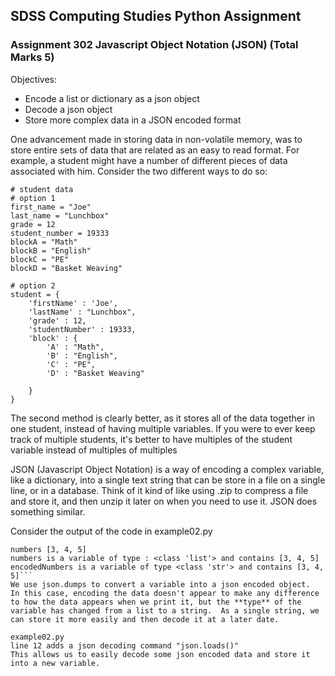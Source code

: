 ## SDSS Computing Studies Python Assignment
### Assignment 302 Javascript Object Notation (JSON) (Total Marks 5)

Objectives:
* Encode a list or dictionary as a json object
* Decode a json object
* Store more complex data in a JSON encoded format

One advancement made in storing data in non-volatile memory, was to store entire sets of data that are related as an easy to read format.  For example, a student might have a number of different pieces of data associated with him.  Consider the two different ways to do so:
```
# student data
# option 1
first_name = "Joe"
last_name = "Lunchbox"
grade = 12
student_number = 19333
blockA = "Math"
blockB = "English"
blockC = "PE"
blockD = "Basket Weaving"

# option 2
student = {
    'firstName' : 'Joe',
    'lastName' : "Lunchbox",
    'grade' : 12,
    'studentNumber' : 19333,
    'block' : {
        'A' : "Math",
        'B' : "English",
        'C' : "PE",
        'D' : "Basket Weaving"

    }
}
```

The second method is clearly better, as it stores all of the data together in one student, instead of having multiple variables.  If you were to ever keep track of multiple students, it's better to have multiples of the student variable instead of multiples of multiples

JSON (Javascript Object Notation) is a way of encoding a complex variable, like a dictionary, into a single text string that can be store in a file on a single line, or in a database.  Think of it kind of like using .zip to compress a file and store it, and then unzip it later on when you need to use it.  JSON does something similar.

Consider the output of the code in example02.py
```
numbers [3, 4, 5]
numbers is a variable of type : <class 'list'> and contains [3, 4, 5]
encodedNumbers is a variable of type <class 'str'> and contains [3, 4, 5]```
We use json.dumps to convert a variable into a json encoded object.  In this case, encoding the data doesn't appear to make any difference to how the data appears when we print it, but the **type** of the variable has changed from a list to a string.  As a single string, we can store it more easily and then decode it at a later date.

example02.py
line 12 adds a json decoding command "json.loads()"
This allows us to easily decode some json encoded data and store it into a new variable.
